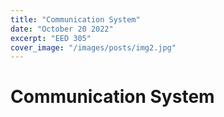 ```yaml
---
title: "Communication System"
date: "October 20 2022"
excerpt: "EED 305"
cover_image: "/images/posts/img2.jpg"
---
```


# Communication System

